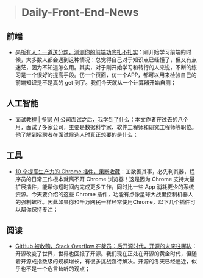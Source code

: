 
> # Daily-Front-End-News

## 前端

- [@所有人：一道送分题，测测你的前端功底扎不扎实](http://www.10tiao.com/html/293/201806/2651228920/1.html)：刚开始学习前端的时候，大多数人都会遇到这种情况：总觉得自己对于知识点已经懂了，但又有点迷茫，因为不知道怎么用。其实，对于刚开始学习和转行的人来说，不断的练习是一个很好的提高手段。仿一个页面，仿一个APP，都可以用来检验自己的前端知识是不是真的 get 到了。我们今天就从一个计算器开始自测；

## 人工智能

- [面试教程 | 多家 AI 公司面试之后，我学到了什么](https://blog.csdn.net/eNohtZvQiJxo00aTz3y8/article/details/80649808)：本文作者在过去的八个月，面试了多家公司，主要是数据科学家、软件工程师和研究工程师等职位。他了解到招聘者在面试候选人时真正想要的是什么；

## 工具

- [10 个提高生产力的 Chrome 插件，果断收藏](http://t.cn/RBJJKoy)：工欲善其事，必先利其器，程序员的日常工作根本就离不开 Chrome 浏览器！这是因为 Chrome 支持大量扩展插件，能帮你短时间内完成更多工作，同时比一些 App 消耗更少的系统资源。今天要介绍的这些 Chrome 插件，功能有点像星球大战里控制机器人的强制螺栓。因此如果你和千万网民一样经常使用Chrome，以下几个插件可以帮你保持专注；

## 阅读

- [GitHub 被收购，Stack Overflow 在裁员：后开源时代，开源的未来往哪边](https://www.huxiu.com/article/247851.html)：开源改变了世界，世界也回报了开源。我们现在正处在开源的黄金时代，但随着开源成指数级的规模增长，有很多挑战亟待解决。开源的冬天已经逼近，似乎也不是一个危言耸听的观点；